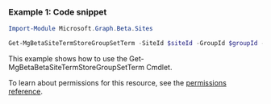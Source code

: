 ### Example 1: Code snippet

```powershellImport-Module Microsoft.Graph.Beta.Sites

Get-MgBetaSiteTermStoreGroupSetTerm -SiteId $siteId -GroupId $groupId -SetId $setId -TermId $termId
```
This example shows how to use the Get-MgBetaBetaSiteTermStoreGroupSetTerm Cmdlet.
To learn about permissions for this resource, see the [permissions reference](/graph/permissions-reference).

